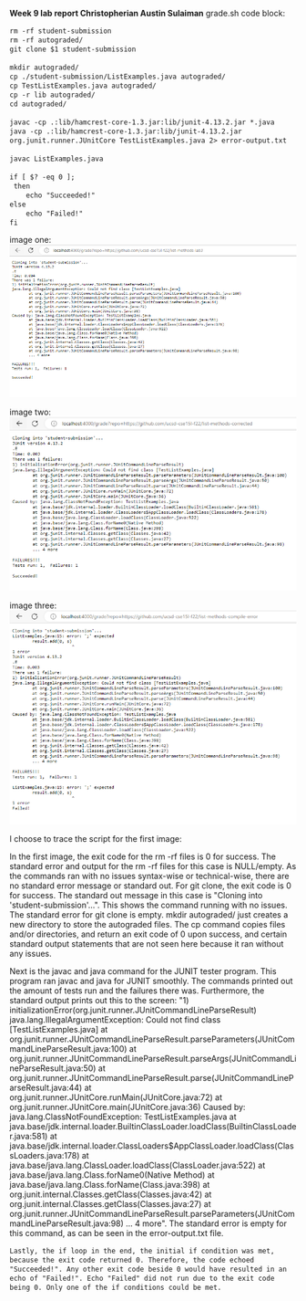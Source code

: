 **Week 9 lab report Christopherian Austin Sulaiman**
grade.sh code block:
```
rm -rf student-submission
rm -rf autograded/
git clone $1 student-submission

mkdir autograded/
cp ./student-submission/ListExamples.java autograded/
cp TestListExamples.java autograded/
cp -r lib autograded/
cd autograded/

javac -cp .:lib/hamcrest-core-1.3.jar:lib/junit-4.13.2.jar *.java
java -cp .:lib/hamcrest-core-1.3.jar:lib/junit-4.13.2.jar org.junit.runner.JUnitCore TestListExamples.java 2> error-output.txt

javac ListExamples.java

if [ $? -eq 0 ];
 then
    echo "Succeeded!"
else
    echo "Failed!"
fi
```
image one:
![Alt text](First.png)


image two:
![Alt text](2nd.png)

image three:
![Alt text](3rd.png)



I choose to trace the script for the first image:



In the first image, the exit code for the rm -rf files is 0 for success. The standard error and output for the rm -rf files for this case is NULL/empty. As the commands ran with no issues syntax-wise or technical-wise, there are no standard error message or standard out. For git clone, the exit code is 0 for success. The standard out message in this case is "Cloning into 'student-submission'...". This shows the command running with no issues. The standard error for git clone is empty. mkdir autograded/ just creates a new directory to store the autograded files. The cp command copies files and/or directories, and return an exit code of 0 upon success, and certain standard output statements that are not seen here because it ran without any issues.

Next is the javac and java command for the JUNIT tester program. This program ran javac and java for JUNIT smoothly. The commands printed out the amount of tests run and the failures there was. Furthermore, the standard output prints out this to the screen: "1) initializationError(org.junit.runner.JUnitCommandLineParseResult)
java.lang.IllegalArgumentException: Could not find class [TestListExamples.java]
	at org.junit.runner.JUnitCommandLineParseResult.parseParameters(JUnitCommandLineParseResult.java:100)
	at org.junit.runner.JUnitCommandLineParseResult.parseArgs(JUnitCommandLineParseResult.java:50)
	at org.junit.runner.JUnitCommandLineParseResult.parse(JUnitCommandLineParseResult.java:44)
	at org.junit.runner.JUnitCore.runMain(JUnitCore.java:72)
	at org.junit.runner.JUnitCore.main(JUnitCore.java:36)
Caused by: java.lang.ClassNotFoundException: TestListExamples.java
	at java.base/jdk.internal.loader.BuiltinClassLoader.loadClass(BuiltinClassLoader.java:581)
	at java.base/jdk.internal.loader.ClassLoaders$AppClassLoader.loadClass(ClassLoaders.java:178)
	at java.base/java.lang.ClassLoader.loadClass(ClassLoader.java:522)
	at java.base/java.lang.Class.forName0(Native Method)
	at java.base/java.lang.Class.forName(Class.java:398)
	at org.junit.internal.Classes.getClass(Classes.java:42)
	at org.junit.internal.Classes.getClass(Classes.java:27)
	at org.junit.runner.JUnitCommandLineParseResult.parseParameters(JUnitCommandLineParseResult.java:98)
	... 4 more". The standard error is empty for this command, as can be seen in the error-output.txt file.

    Lastly, the if loop in the end, the initial if condition was met, because the exit code returned 0. Therefore, the code echoed "Succeeded!". Any other exit code beside 0 would have resulted in an echo of "Failed!". Echo "Failed" did not run due to the exit code being 0. Only one of the if conditions could be met.
